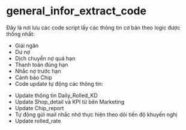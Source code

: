 # general_infor_extract_code

Đây là nơi lưu các code script lấy các thông tin cơ bản theo logic được thống nhất:
- Giải ngân
- Dư nợ
- Dịch chuyển nợ quá hạn
- Thanh toán đúng hạn
- Nhắc nợ trước hạn
- Cảnh báo Chip
- Code update tự động các thông tin:
+ Update thông tin Daily_Rolled_KD
+ Update Shop_detail và KPI từ bên Marketing
+ Update Chip_report
+ Tự động gửi mail nhắc nhở thực hiện theo dõi tiến độ khuyến nghị
+ Update rolled_rate
